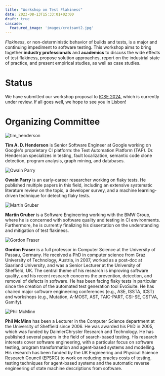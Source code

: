 ```yaml
---
title: "Workshop on Test Flakiness"
date: 2023-08-13T15:33:01+02:00
draft: true
cascade:
  featured_image: 'images/croisant2.jpg'
---
```


*Flakiness*, or non-deterministic behavior of builds and tests, is a major and continuing impediment to software testing.
This workshop aims to bring together **industry professionals** and **academics** to discuss the wide effects of test flakiness, propose solution approaches, report on the industrial state of practice, and present empirical studies, as well as case studies.

# Status

We have submitted our workshop proposal to [ICSE 2024](https://conf.researchr.org/home/icse-2024), which is currently under review.
If all goes well, we hope to see you in Lisbon!


# Organizing Committee

![tim_henderson](images/tim_henderson.jpg)

**Tim A. D. Henderson** is Senior Software Engineer at Google working on Google's proprietary CI platform: the Test Automation Platform (TAP).
Dr. Henderson specializes in testing, fault localization, semantic code clone detection, program analysis, graph mining, and databases.
<!-- Dr. Henderson received a Ph.D. at Case Western Reserve University and was advised by Dr. Andy Podgurksi. -->
<!-- Previous service includes: Track Chair for ICST 2022 Industry Track, organizing multiple instances of the CI/CD Industry Workshop (CCIW) at ICST (2020, 2021, 2023), and serving on the PC for AST 2022, and ICST 2019 (Tools and Demos). -->
<!-- Additionally, Dr. Henderson hosts the Google Journal Club which provides opportunities for the academic and industry testing communities to discuss recent work in Software Engineering. -->

![Owain Parry](images/owain_parry.jpg)

**Owain Parry** is an early-career researcher working on flaky tests.
He published multiple papers in this field, including an extensive systematic literature review on the topic, a developer survey, and a machine learning-driven technique for detecting flaky tests.
<!-- Owain has served several times as a reviewer for Software Testing, Verification Reliability, a top journal in the field of software testing. He has also served as a student volunteer at ICSE 2022, ICST 2023, and as a session chair at AST 2022. -->

![Martin Gruber](images/martin_gruber.jpg)

**Martin Gruber** is a Software Engineering working with the BMW Group, where he is concerned with software quality and testing in CI environments.
Furthermore, he is currently finalizing his dissertation on the understanding and mitigation of test flakiness.
<!-- Furthermore, he is finishing up his dissertation (4th year PhD candidate), which he is planning to submit until the end of this year. -->
<!-- His research is concerned with the understanding and mitigation of test flakiness, on which he published multiple papers in well-known conferences. -->
<!-- He is supervised by professor Gordon Fraser, who holds the Chair for Software Engineering 2 at the University of Passau. -->


![Gordon Fraser](images/gordon_fraser.jpg)

**Gordon Fraser** is a full professor in Computer Science at the University of Passau, Germany. He received a PhD in computer science from Graz University of Technology, Austria, in 2007, worked as a post-doc at Saarland University, and was a Senior Lecturer at the University of Sheffield, UK. The central theme of his research is improving software quality, and his recent research concerns the prevention, detection, and removal of defects in software. He has been facing flaky tests in particular since the creation of the automated test generation tool EvoSuite. He has chaired major software engineering conferences (e.g., ASE, ISSTA, ICST) and workshops (e.g., Mutation, A-MOST, AST, TAIC-PART, CSI-SE, CSTVA, Gamify).



![Phil McMinn](images/phil_mcminn.jpeg)

**Phil McMinn** has been a Lecturer in the Computer Science department at the University of Sheffield since 2006. He was awarded his PhD in 2005, which was funded by DaimlerChrysler Research and Technology. He has published several papers in the field of search-based testing.
His research interests cover software engineering, with a particular focus on software testing, program transformation and agent-based systems and modelling. His research has been funded by the UK Engineering and Physical Science Research Council (EPSRC) to work on reducing oracles costs of testing, testing techniques for agent-based systems and the automatic reverse engineering of state machine descriptions from software.

